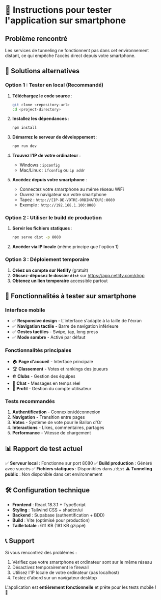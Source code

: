 # 📱 Instructions pour tester l'application sur smartphone

## Problème rencontré
Les services de tunneling ne fonctionnent pas dans cet environnement distant, ce qui empêche l'accès direct depuis votre smartphone.

## 🔧 Solutions alternatives

### Option 1 : Tester en local (Recommandé)
1. **Téléchargez le code source** :
   ```bash
   git clone <repository-url>
   cd <project-directory>
   ```

2. **Installez les dépendances** :
   ```bash
   npm install
   ```

3. **Démarrez le serveur de développement** :
   ```bash
   npm run dev
   ```

4. **Trouvez l'IP de votre ordinateur** :
   - Windows : `ipconfig`
   - Mac/Linux : `ifconfig` ou `ip addr`

5. **Accédez depuis votre smartphone** :
   - Connectez votre smartphone au même réseau WiFi
   - Ouvrez le navigateur sur votre smartphone
   - Tapez : `http://[IP-DE-VOTRE-ORDINATEUR]:8080`
   - Exemple : `http://192.168.1.100:8080`

### Option 2 : Utiliser le build de production
1. **Servir les fichiers statiques** :
   ```bash
   npx serve dist -p 8080
   ```

2. **Accéder via IP locale** (même principe que l'option 1)

### Option 3 : Déploiement temporaire
1. **Créez un compte sur Netlify** (gratuit)
2. **Glissez-déposez le dossier `dist`** sur https://app.netlify.com/drop
3. **Obtenez un lien temporaire** accessible partout

## 🎯 Fonctionnalités à tester sur smartphone

### Interface mobile
- ✅ **Responsive design** - L'interface s'adapte à la taille de l'écran
- ✅ **Navigation tactile** - Barre de navigation inférieure
- ✅ **Gestes tactiles** - Swipe, tap, long press
- ✅ **Mode sombre** - Activé par défaut

### Fonctionnalités principales
- 🏠 **Page d'accueil** - Interface principale
- 🏆 **Classement** - Votes et rankings des joueurs
- ⚽ **Clubs** - Gestion des équipes
- 💬 **Chat** - Messages en temps réel
- 👤 **Profil** - Gestion du compte utilisateur

### Tests recommandés
1. **Authentification** - Connexion/déconnexion
2. **Navigation** - Transition entre pages
3. **Votes** - Système de vote pour le Ballon d'Or
4. **Interactions** - Likes, commentaires, partages
5. **Performance** - Vitesse de chargement

## 📊 Rapport de test actuel

✅ **Serveur local** : Fonctionne sur port 8080
✅ **Build production** : Généré avec succès
✅ **Fichiers statiques** : Disponibles dans `/dist`
⚠️ **Tunneling public** : Non disponible dans cet environnement

## 🛠️ Configuration technique

- **Frontend** : React 18.3.1 + TypeScript
- **Styling** : Tailwind CSS + shadcn/ui
- **Backend** : Supabase (authentification + BDD)
- **Build** : Vite (optimisé pour production)
- **Taille totale** : 611 KB (181 KB gzippé)

## 📞 Support

Si vous rencontrez des problèmes :
1. Vérifiez que votre smartphone et ordinateur sont sur le même réseau
2. Désactivez temporairement le firewall
3. Utilisez l'IP locale de votre ordinateur (pas localhost)
4. Testez d'abord sur un navigateur desktop

L'application est **entièrement fonctionnelle** et prête pour les tests mobile ! 🚀